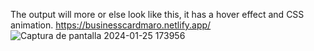 The output will more or else look like this, it has a hover effect and CSS animation.
https://businesscardmaro.netlify.app/
![Captura de pantalla 2024-01-25 173956](https://github.com/FernandaMaro/business-card/assets/148138579/a9bea425-673b-4f71-b701-15a3957d3a7f)
